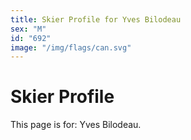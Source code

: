 ```yaml
---
title: Skier Profile for Yves Bilodeau
sex: "M"
id: "692"
image: "/img/flags/can.svg" 
---
```


# Skier Profile

This page is for: Yves Bilodeau.
    
